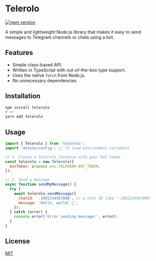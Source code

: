 # Telerolo

[![npm version](https://badge.fury.io/js/telerolo.svg)](https://badge.fury.io/js/telerolo)

A simple and lightweight Node.js library that makes it easy to send messages to Telegram channels or chats using a bot.

## Features

- Simple class-based API.
- Written in TypeScript with out-of-the-box type support.
- Uses the native `fetch` from Node.js.
- No unnecessary dependencies.

## Installation

```bash
npm install telerolo
# or
yarn add telerolo
```

## Usage

```javascript
import { Telerolo } from 'telerolo';
import 'dotenv/config'; // To load environment variables

// 1. Create a Telerolo instance with your bot token
const telerolo = new Telerolo({
  botToken: process.env.TELEGRAM_BOT_TOKEN,
});

// 2. Send a message
async function sendMyMessage() {
  try {
    await telerolo.sendMessage({
      chatId: '-1001234567890', // a chat ID like '-1001234567890'
      message: 'Hello, world! 🚀',
    });
  } catch (error) {
    console.error('Error sending message:', error);
  }
}
```

## License

[MIT](LICENSE)
